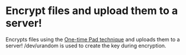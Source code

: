 # Encrypt files and upload them to a server!
Encrypts files using the [One-time Pad technique](https://en.wikipedia.org/wiki/One-time_pad) and uploads them to a server! /dev/urandom is used to create the key during encryption.
